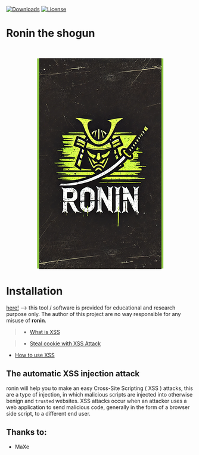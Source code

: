 [![Downloads](https://img.shields.io/badge/Download-Windows%20Build-blue.svg)](https://github.com/pxcs/ronin/releases)
[![License](https://img.shields.io/badge/License-Artistic%20v2%2B-blue.svg)](https://github.com/github.com/pxcs/ronin/assets/LICENSE)
# Ronin the shogun
<br>

<a href="https://github.com/pxcs/ronin/"><p align="center">
<img src="/assets/ronin.png">
</p></a>

# Installation
[here!](https://github.com/pxcs/ronin/) --> this tool / software is provided for educational and research purpose only. The author of this project are no way responsible for any misuse of **ronin**.<br>

> - [What is XSS](https://www.owasp.org/index.php/Cross-site_Scripting_(XSS))

> - [Steal cookie with XSS Attack](https://security.stackexchange.com/questions/49185/xss-cookie-stealing-without-redirecting-to-another-page)

- [How to use XSS](https://canyoupwn.me/tr-how-to-use-xss/)
## The automatic XSS injection attack
ronin will help you to make an easy Cross-Site Scripting ( XSS ) attacks, this are a type of injection, in which malicious scripts are injected into otherwise benign and `trusted` websites. XSS attacks occur when an attacker uses a web application to send malicious code, generally in the form of a browser side script, to a different end user.

## Thanks to:
- MaXe